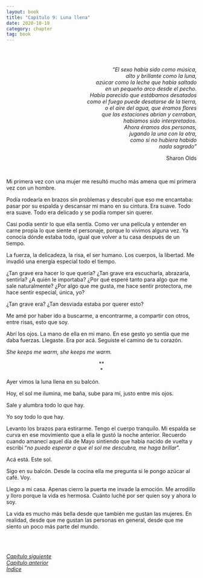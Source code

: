 ```yaml
---
layout: book
title: "Capítulo 9: Luna llena"
date: 2020-10-19
category: chapter
tag: book
---
```

<br>
<br>

<p style="text-align: right">
<em>“El sexo había sido como música,<br>
alto y brillante como la luna,<br>
azúcar como la leche que había saltado<br>
en un pequeño arco desde el pecho.<br>
Había parecido que estábamos desatados<br>
como el fuego puede desatarse de la tierra,<br>
o el aire del agua, que éramos flores<br>
que las estaciones abrían y cerraban,<br>
habíamos sido interpretados.<br>
Ahora éramos dos personas,<br>
jugando la una con la otra,<br>
como si no hubiera habido<br>
nada sagrado”<br>
</em></p>
<p style="text-align: right">
Sharon Olds</p>

<br>

Mi primera vez con una mujer me resultó mucho más amena que mi primera vez con un hombre.

Podía rodearla en brazos sin problemas y descubrí que eso me encantaba: pasar por su espalda y descansar mi mano en su cintura. Era suave. Todo era suave. Todo era delicado y se podía romper sin querer.

Casi podía sentir lo que ella sentía. Como ver una película y entender en carne propia lo que siente el personaje, porque lo vivimos alguna vez. Ya conocía dónde estaba todo, igual que volver a tu casa después de un tiempo.

La fuerza, la delicadeza, la risa, el ser humano. Los cuerpos, la libertad. Me invadió una energía especial todo el tiempo.

¿Tan grave era hacer lo que quería? ¿Tan grave era escucharla, abrazarla, sentirla? ¿A quién le importaba? ¿Por qué esperé tanto para algo que me sale naturalmente? ¿Por algo que me gusta, me hace sentir protectora, me hace sentir especial, única, yo?

¿Tan grave era? ¿Tan desviada estaba por querer esto?

Me amé por haber ido a buscarme, a encontrarme, a compartir con otros, entre risas, esto que soy.

Abrí los ojos. La mano de ella en mi mano. En ese gesto yo sentía que me daba fuerzas. Llegaste. Era por acá. Seguiste el camino de tu corazón.

_She keeps me warm, she keeps me warm._

<p style="text-align: center;">
**<br>
*<br>
</p>


Ayer vimos la luna llena en su balcón.

Hoy, el sol me ilumina, me baña, sube para mí, justo entre mis ojos.

Sale y alumbra todo lo que hay.

Yo soy todo lo que hay.

Levanto los brazos para estirarme. Tengo el cuerpo tranquilo. Mi espalda se curva en ese movimiento que a ella le gustó la noche anterior. Recuerdo cuando amanecí aquel día de Mayo sintiendo que había nacido de vuelta y escribí “_no puedo esperar a que el sol me descubra, me haga brillar_”.

Acá está. Este sol.

Sigo en su balcón. Desde la cocina ella me pregunta si le pongo azúcar al café. Voy.

Llego a mi casa. Apenas cierro la puerta me invade la emoción. Me arrodillo y lloro porque la vida es hermosa. Cuánto luché por ser quien soy y ahora lo soy.

La vida es mucho más bella desde que también me gustan las mujeres. En realidad, desde que me gustan las personas en general, desde que me siento un poco más parte del mundo.


<br>
<br>

_[Capítulo siguiente](https://youngdel.fi/posts/chapter/2020/10/19/capitulo-10/)_<br>
_[Capítulo anterior](https://youngdel.fi/posts/chapter/2020/10/19/capitulo-8/)_<br>
_[Índice](https://youngdel.fi/book.html)_